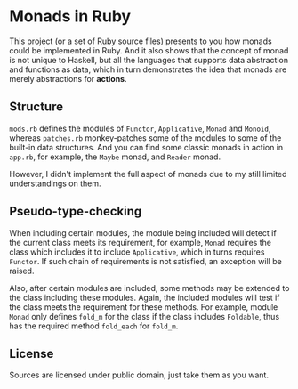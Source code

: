 
Monads in Ruby
====

This project (or a set of Ruby source files) presents to you how monads could be
implemented in Ruby. And it also shows that the concept of monad is not unique
to Haskell, but all the languages that supports data abstraction and functions
as data, which in turn demonstrates the idea that monads are merely abstractions
for **actions**.

Structure
----

`mods.rb` defines the modules of `Functor`, `Applicative`, `Monad` and
`Monoid`, whereas `patches.rb` monkey-patches some of the modules to some of
the built-in data structures. And you can find some classic monads in action in
 `app.rb`, for example, the `Maybe` monad, and `Reader` monad.

However, I didn't implement the full aspect of monads due to my still limited
understandings on them.

Pseudo-type-checking
----

When including certain modules, the module being included will detect if the
current class meets its requirement, for example, `Monad` requires the class
which includes it to include `Applicative`, which in turns requires `Functor`.
If such chain of requirements is not satisfied, an exception will be raised.

Also, after certain modules are included, some methods may be extended to the
class including these modules. Again, the included modules will test if the
class meets the requirement for these methods. For example, module `Monad` only
defines `fold_m` for the class if the class includes `Foldable`, thus has the
required method `fold_each` for `fold_m`.

License
----

Sources are licensed under public domain, just take them as you want.

